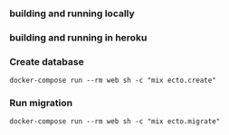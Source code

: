 ### building and running locally
	
### building and running in heroku

### Create database
	docker-compose run --rm web sh -c "mix ecto.create"

### Run migration
	docker-compose run --rm web sh -c "mix ecto.migrate"
